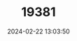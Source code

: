 ---
title: "19381"
category: "Ratufa macroura"
draft: false
date: 2024-02-22 13:03:50
languages:
  English: ["Grizzled Giant Squirrel", "Sri Lankan Giant Squirrel"]
  French: ["Écureuil Géant De Ceylan", "Écureuil Géant Gris"]
---